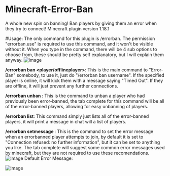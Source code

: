 # Minecraft-Error-Ban
A whole new spin on banning! Ban players by giving them an error when they try to connect! Minecraft plugin version 1.18.1

#Usage:
The only command for this plugin is /errorban. The permission "errorban.use" is required to use this command, and it won't be visible without it.
When you type in the command, there will be 4 sub options to choose from, these should be pretty self explanatory, but I will explain them anyway.
![image](https://user-images.githubusercontent.com/64995932/150690213-df8312f0-cc2b-44dd-acc2-d36adda4605a.png)

**/errorban ban <player/offlineplayer>**:
This is the main command to "Error-Ban" somebody, to use it, just do "/errorban ban username". If the specified player is online, it will kick them with a message saying "Timed Out". If they are offline, it will just prevent any further connections. 

**/errorban unban <error-banned-player>**:
  This is the command to unban a player who had previously been error-banned, the tab complete for this command will be all of the error-banned players, allowing for easy unbanning of players.
  
**/errorban list**:
  This command simply just lists all of the error-banned players, it will print a message in chat will a list of players. 
  
  **/errorban setmessage <newmessage>**:
  This is the command to set the error message when an errorbanned player attempts to join, by default it is set to "Connection refused: no further information", but it can be set to anything you like. The tab complete will suggest some common error messages used by minecraft, but they are not required to use these recomendations.
  ![image](https://user-images.githubusercontent.com/64995932/150690711-6d01f5d5-a933-40f5-85ac-88feb0d5d225.png)
Default Error Message:
  
![image](https://user-images.githubusercontent.com/64995932/150690733-419e123d-b2ce-4230-98c3-d381b812225a.png)

